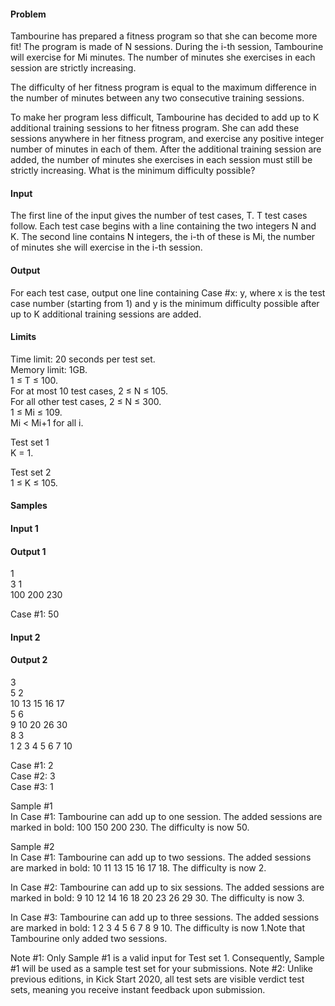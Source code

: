 #### Problem
Tambourine has prepared a fitness program so that she can become more fit! The program is made of N sessions. During the i-th session, Tambourine will exercise for Mi minutes. The number of minutes she exercises in each session are strictly increasing.

The difficulty of her fitness program is equal to the maximum difference in the number of minutes between any two consecutive training sessions.

To make her program less difficult, Tambourine has decided to add up to K additional training sessions to her fitness program. She can add these sessions anywhere in her fitness program, and exercise any positive integer number of minutes in each of them. After the additional training session are added, the number of minutes she exercises in each session must still be strictly increasing. What is the minimum difficulty possible?

#### Input
The first line of the input gives the number of test cases, T. T test cases follow. Each test case begins with a line containing the two integers N and K. The second line contains N integers, the i-th of these is Mi, the number of minutes she will exercise in the i-th session.

#### Output
For each test case, output one line containing Case #x: y, where x is the test case number (starting from 1) and y is the minimum difficulty possible after up to K additional training sessions are added.

#### Limits
Time limit: 20 seconds per test set.\
Memory limit: 1GB.\
1 ≤ T ≤ 100.\
For at most 10 test cases, 2 ≤ N ≤ 105.\
For all other test cases, 2 ≤ N ≤ 300.\
1 ≤ Mi ≤ 109.\
Mi < Mi+1 for all i.

Test set 1\
K = 1.

Test set 2\
1 ≤ K ≤ 105.

#### Samples

#### Input 1
 	
#### Output 1
 
1\
3 1\
100 200 230
  
Case #1: 50
  

#### Input 2
 	
#### Output 2
 
3\
5 2\
10 13 15 16 17\
5 6\
9 10 20 26 30\
8 3\
1 2 3 4 5 6 7 10
  
Case #1: 2\
Case #2: 3\
Case #3: 1
  
Sample #1\
In Case #1: Tambourine can add up to one session. The added sessions are marked in bold: 100 150 200 230. The difficulty is now 50.

Sample #2\
In Case #1: Tambourine can add up to two sessions. The added sessions are marked in bold: 10 11 13 15 16 17 18. The difficulty is now 2.

In Case #2: Tambourine can add up to six sessions. The added sessions are marked in bold: 9 10 12 14 16 18 20 23 26 29 30. The difficulty is now 3.

In Case #3: Tambourine can add up to three sessions. The added sessions are marked in bold: 1 2 3 4 5 6 7 8 9 10. The difficulty is now 1.Note that Tambourine only added two sessions.

Note #1: Only Sample #1 is a valid input for Test set 1. Consequently, Sample #1 will be used as a sample test set for your submissions.
Note #2: Unlike previous editions, in Kick Start 2020, all test sets are visible verdict test sets, meaning you receive instant feedback upon submission.
